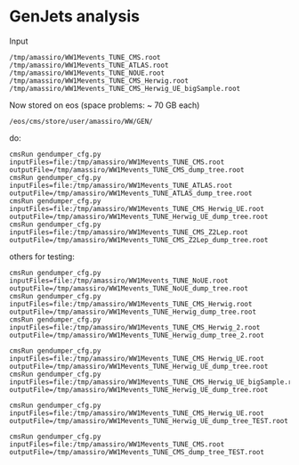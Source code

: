 GenJets analysis
====


Input

    /tmp/amassiro/WW1Mevents_TUNE_CMS.root
    /tmp/amassiro/WW1Mevents_TUNE_ATLAS.root
    /tmp/amassiro/WW1Mevents_TUNE_NOUE.root
    /tmp/amassiro/WW1Mevents_TUNE_CMS_Herwig.root
    /tmp/amassiro/WW1Mevents_TUNE_CMS_Herwig_UE_bigSample.root


Now stored on eos (space problems: ~ 70 GB each)

    /eos/cms/store/user/amassiro/WW/GEN/


do:

    cmsRun gendumper_cfg.py   inputFiles=file:/tmp/amassiro/WW1Mevents_TUNE_CMS.root             outputFile=/tmp/amassiro/WW1Mevents_TUNE_CMS_dump_tree.root
    cmsRun gendumper_cfg.py   inputFiles=file:/tmp/amassiro/WW1Mevents_TUNE_ATLAS.root           outputFile=/tmp/amassiro/WW1Mevents_TUNE_ATLAS_dump_tree.root
    cmsRun gendumper_cfg.py   inputFiles=file:/tmp/amassiro/WW1Mevents_TUNE_CMS_Herwig_UE.root   outputFile=/tmp/amassiro/WW1Mevents_TUNE_Herwig_UE_dump_tree.root
    cmsRun gendumper_cfg.py   inputFiles=file:/tmp/amassiro/WW1Mevents_TUNE_CMS_Z2Lep.root       outputFile=/tmp/amassiro/WW1Mevents_TUNE_CMS_Z2Lep_dump_tree.root

others for testing:

    cmsRun gendumper_cfg.py   inputFiles=file:/tmp/amassiro/WW1Mevents_TUNE_NoUE.root       outputFile=/tmp/amassiro/WW1Mevents_TUNE_NoUE_dump_tree.root
    cmsRun gendumper_cfg.py   inputFiles=file:/tmp/amassiro/WW1Mevents_TUNE_CMS_Herwig.root outputFile=/tmp/amassiro/WW1Mevents_TUNE_Herwig_dump_tree.root
    cmsRun gendumper_cfg.py   inputFiles=file:/tmp/amassiro/WW1Mevents_TUNE_CMS_Herwig_2.root outputFile=/tmp/amassiro/WW1Mevents_TUNE_Herwig_dump_tree_2.root

    cmsRun gendumper_cfg.py   inputFiles=file:/tmp/amassiro/WW1Mevents_TUNE_CMS_Herwig_UE.root             outputFile=/tmp/amassiro/WW1Mevents_TUNE_Herwig_UE_dump_tree.root
    cmsRun gendumper_cfg.py   inputFiles=file:/tmp/amassiro/WW1Mevents_TUNE_CMS_Herwig_UE_bigSample.root   outputFile=/tmp/amassiro/WW1Mevents_TUNE_Herwig_UE_dump_tree.root

    cmsRun gendumper_cfg.py   inputFiles=file:/tmp/amassiro/WW1Mevents_TUNE_CMS_Herwig_UE.root             outputFile=/tmp/amassiro/WW1Mevents_TUNE_Herwig_UE_dump_tree_TEST.root

    cmsRun gendumper_cfg.py   inputFiles=file:/tmp/amassiro/WW1Mevents_TUNE_CMS.root             outputFile=/tmp/amassiro/WW1Mevents_TUNE_CMS_dump_tree_TEST.root









